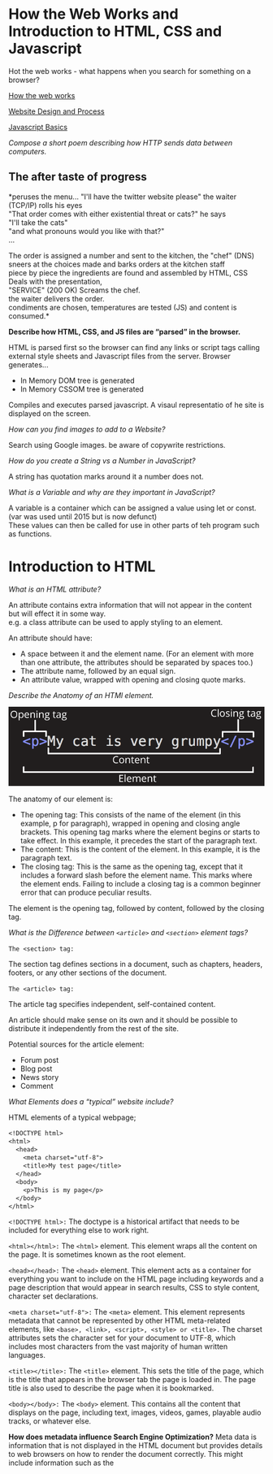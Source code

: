 # How the Web Works and Introduction to HTML, CSS and Javascript

Hot the web works - what happens when you search for something on a browser?

[How the web works](https://developer.mozilla.org/en-US/docs/Learn/Getting_started_with_the_web/How_the_Web_works)

[Website Design and Process](https://developer.mozilla.org/en-US/docs/Learn/Getting_started_with_the_web/What_will_your_website_look_like)

[Javascript Basics](https://developer.mozilla.org/en-US/docs/Learn/Getting_started_with_the_web/JavaScript_basics)


*Compose a short poem describing how HTTP sends data between computers.*

## The after taste of progress

*peruses the menu... 
"I'll have the twitter website please" the waiter (TCP/IP) rolls his eyes  
"That order comes with either existential threat or cats?" he says  
"I'll take the cats"  
"and what pronouns would you like with that?"  
...

The order is assigned a number and sent to the kitchen, the "chef" (DNS) sneers at the choices made and barks orders at the kitchen staff  
piece by piece the ingredients are found and assembled by HTML, CSS Deals with the presentation,   
"SERVICE" (200 OK) Screams the chef.   
the waiter delivers the order.  
condiments are chosen, temperatures are tested (JS) and content is consumed.* 



**Describe how HTML, CSS, and JS files are “parsed” in the browser.**

HTML is parsed first so the browser can find any links or script tags calling external style sheets and Javascript files from the server. 
Browser generates...
  - In Memory DOM tree is generated 
  - In Memory CSSOM tree is generated 

Compiles and executes parsed javascript. A visaul representatio of he site is displayed on the screen. 

*How can you find images to add to a Website?*

Search using Google images. be aware of copywrite restrictions. 

*How do you create a String vs a Number in JavaScript?*

A string has quotation marks around it a number does not. 

*What is a Variable and why are they important in JavaScript?*

A variable is a container which can be assigned a value using let or const. (var was used until 2015 but is now defunct)  
These values can then be called for use in other parts of teh program such as functions.



# Introduction to HTML


*What is an HTML attribute?*

An attribute contains extra information that will not appear in the content but will effect it in some way.  
e.g. a class attribute can be used to apply styling to an element. 

An attribute should have:

- A space between it and the element name. (For an element with more than one attribute, the attributes should be separated by spaces too.)
- The attribute name, followed by an equal sign.
- An attribute value, wrapped with opening and closing quote marks.

*Describe the Anatomy of an HTMl element.*

![HTML Element Anatomy](https://github.com/jack8120/TechEd-201/blob/main/htmlElementAnat.png)

The anatomy of our element is:

- The opening tag: This consists of the name of the element (in this example, p for paragraph), wrapped in opening and closing angle brackets. This opening tag marks where the element begins or starts to take effect. In this example, it precedes the start of the paragraph text.
- The content: This is the content of the element. In this example, it is the paragraph text.
- The closing tag: This is the same as the opening tag, except that it includes a forward slash before the element name. This marks where the element ends. Failing to include a closing tag is a common beginner error that can produce peculiar results.  

The element is the opening tag, followed by content, followed by the closing tag.


*What is the Difference between `<article>` and `<section>` element tags?*
  
` The <section> tag: `
  
The section tag defines sections in a document, such as chapters, headers, footers, or any other sections of the document.  
  
` The <article> tag: `

The article tag specifies independent, self-contained content.

An article should make sense on its own and it should be possible to distribute it independently from the rest of the site.

Potential sources for the article element:

- Forum post
- Blog post
- News story
- Comment  
  
    
*What Elements does a “typical” website include?*

HTML elements of a typical webpage;
```
<!DOCTYPE html>
<html>
  <head>
    <meta charset="utf-8">
    <title>My test page</title>
  </head>
  <body>
    <p>This is my page</p>
  </body>
</html> 
```
`<!DOCTYPE html>:` The doctype is a historical artifact that needs to be included for everything else to work right.   

`<html></html>:` The `<html>` element. This element wraps all the content on the page. It is sometimes known as the root element.

`<head></head>:` The `<head>` element. This element acts as a container for everything you want to include on the HTML page including keywords and a page description that would appear in search results, CSS to style content, character set declarations.

`<meta charset="utf-8">:` The `<meta>` element. This element represents metadata that cannot be represented by other HTML meta-related elements, like `<base>, <link>, <script>, <style> or <title>.` The charset attributes sets the character set for your document to UTF-8, which includes most characters from the vast majority of human written languages. 

`<title></title>:` The `<title>` element. This sets the title of the page, which is the title that appears in the browser tab the page is loaded in. The page title is also used to describe the page when it is bookmarked.

`<body></body>:` The `<body>` element. This contains all the content that displays on the page, including text, images, videos, games, playable audio tracks, or whatever else.


**How does metadata influence Search Engine Optimization?**
Meta data is information that is not displayed in the HTML document but provides details to web browsers on how to render the document correctly. This might include information such as the <title> tag links and to external css files. 
  

**How is the <meta> HTML tag used when specifying metadata?**
The <meta> tag can include information about the document character set and has attribites such as name and content which can provide details about what the HTML document is about and who wrote it. 

## Miscellaneous

How to start to design a Website.

**What is the first step to designing a Website?**
  
Ask yourslef Why you are creating a website.
  
-  What exactly do I want to accomplish?
-  How will a website help me reach my goals?
-  What needs to be done, and in what order, to reach my goals?
  
This called project ideation - What is your website about?, What problem does it solve?  
  
What is the most important question to answer when designing a Website?
  
  What ***Exactly*** do I want to accomplish?

  
## Semantics.

**Why should you use an `<h1>` element over a <span> element to display a top level heading?**
  
Web browsers understand the inherent propertis of an `<h1>` tag and treat it accordingly. the <span> tag has none of these qualities and will not be 
interpreted in the same way even though it may look like an `<h1>` tag when reading the document. 
  
**What are the benefits of using semantic tags in our HTML?**
  
Semantic tags have meaning beyond what is written inside of them for displaying on the page. It helps web browsers and scereen readers to make sense of teh information and present it in the way it is intended to be used by the developer who also undertands the semantics of the tags and uses them to clearly communicate their intentions. 
  
**What is JavaScript?**
  
Javascript implements the user interaction we are now used to online since the proliferation of social media and other interactive features associated with web2. 
  
**Describe 2 things that require JavaScript in the Browser?**
  
-Collecting data from the user - name, email, etc. 
  
**How can you add JavaScript to an HTML document?**
  
Using `<script>` tags at the end of the body element 
  
**If you have any questions or comments from the readings, record them in your Reading Notes!**
  
Are there frameworks for navigting the development process from ideation to finished project taht can help new project managers / website creators to make sure they take everything they need into account? 
  
